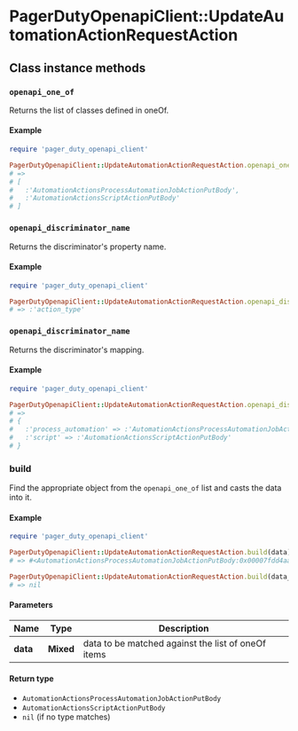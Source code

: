 # PagerDutyOpenapiClient::UpdateAutomationActionRequestAction

## Class instance methods

### `openapi_one_of`

Returns the list of classes defined in oneOf.

#### Example

```ruby
require 'pager_duty_openapi_client'

PagerDutyOpenapiClient::UpdateAutomationActionRequestAction.openapi_one_of
# =>
# [
#   :'AutomationActionsProcessAutomationJobActionPutBody',
#   :'AutomationActionsScriptActionPutBody'
# ]
```

### `openapi_discriminator_name`

Returns the discriminator's property name.

#### Example

```ruby
require 'pager_duty_openapi_client'

PagerDutyOpenapiClient::UpdateAutomationActionRequestAction.openapi_discriminator_name
# => :'action_type'
```

### `openapi_discriminator_name`

Returns the discriminator's mapping.

#### Example

```ruby
require 'pager_duty_openapi_client'

PagerDutyOpenapiClient::UpdateAutomationActionRequestAction.openapi_discriminator_mapping
# =>
# {
#   :'process_automation' => :'AutomationActionsProcessAutomationJobActionPutBody',
#   :'script' => :'AutomationActionsScriptActionPutBody'
# }
```

### build

Find the appropriate object from the `openapi_one_of` list and casts the data into it.

#### Example

```ruby
require 'pager_duty_openapi_client'

PagerDutyOpenapiClient::UpdateAutomationActionRequestAction.build(data)
# => #<AutomationActionsProcessAutomationJobActionPutBody:0x00007fdd4aab02a0>

PagerDutyOpenapiClient::UpdateAutomationActionRequestAction.build(data_that_doesnt_match)
# => nil
```

#### Parameters

| Name | Type | Description |
| ---- | ---- | ----------- |
| **data** | **Mixed** | data to be matched against the list of oneOf items |

#### Return type

- `AutomationActionsProcessAutomationJobActionPutBody`
- `AutomationActionsScriptActionPutBody`
- `nil` (if no type matches)

